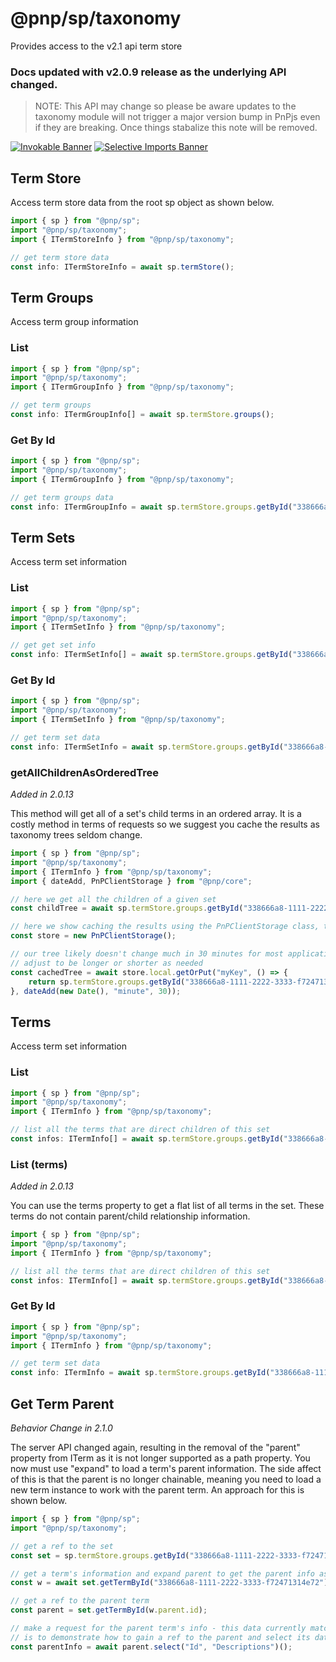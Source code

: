 # @pnp/sp/taxonomy

Provides access to the v2.1 api term store

### Docs updated with v2.0.9 release as the underlying API changed.

> NOTE: This API may change so please be aware updates to the taxonomy module will not trigger a major version bump in PnPjs even if they are breaking. Once things stabalize this note will be removed.

[![Invokable Banner](https://img.shields.io/badge/Invokable-informational.svg)](../concepts/invokable.md) [![Selective Imports Banner](https://img.shields.io/badge/Selective%20Imports-informational.svg)](../concepts/selective-imports.md)

## Term Store

Access term store data from the root sp object as shown below.

```TypeScript
import { sp } from "@pnp/sp";
import "@pnp/sp/taxonomy";
import { ITermStoreInfo } from "@pnp/sp/taxonomy";

// get term store data
const info: ITermStoreInfo = await sp.termStore();
```

## Term Groups

Access term group information

### List

```TypeScript
import { sp } from "@pnp/sp";
import "@pnp/sp/taxonomy";
import { ITermGroupInfo } from "@pnp/sp/taxonomy";

// get term groups
const info: ITermGroupInfo[] = await sp.termStore.groups();
```

### Get By Id

```TypeScript
import { sp } from "@pnp/sp";
import "@pnp/sp/taxonomy";
import { ITermGroupInfo } from "@pnp/sp/taxonomy";

// get term groups data
const info: ITermGroupInfo = await sp.termStore.groups.getById("338666a8-1111-2222-3333-f72471314e72")();
```

## Term Sets

Access term set information

### List

```TypeScript
import { sp } from "@pnp/sp";
import "@pnp/sp/taxonomy";
import { ITermSetInfo } from "@pnp/sp/taxonomy";

// get get set info
const info: ITermSetInfo[] = await sp.termStore.groups.getById("338666a8-1111-2222-3333-f72471314e72").sets();
```

### Get By Id

```TypeScript
import { sp } from "@pnp/sp";
import "@pnp/sp/taxonomy";
import { ITermSetInfo } from "@pnp/sp/taxonomy";

// get term set data
const info: ITermSetInfo = await sp.termStore.groups.getById("338666a8-1111-2222-3333-f72471314e72").sets.getById("338666a8-1111-2222-3333-f72471314e72")();
```

### getAllChildrenAsOrderedTree

_Added in 2.0.13_

This method will get all of a set's child terms in an ordered array. It is a costly method in terms of requests so we suggest you cache the results as taxonomy trees seldom change.

```TypeScript
import { sp } from "@pnp/sp";
import "@pnp/sp/taxonomy";
import { ITermInfo } from "@pnp/sp/taxonomy";
import { dateAdd, PnPClientStorage } from "@pnp/core";

// here we get all the children of a given set
const childTree = await sp.termStore.groups.getById("338666a8-1111-2222-3333-f72471314e72").sets.getById("338666a8-1111-2222-3333-f72471314e72").getAllChildrenAsOrderedTree();

// here we show caching the results using the PnPClientStorage class, there are many caching libraries and options available
const store = new PnPClientStorage();

// our tree likely doesn't change much in 30 minutes for most applications
// adjust to be longer or shorter as needed
const cachedTree = await store.local.getOrPut("myKey", () => {
    return sp.termStore.groups.getById("338666a8-1111-2222-3333-f72471314e72").sets.getById("338666a8-1111-2222-3333-f72471314e72").getAllChildrenAsOrderedTree();
}, dateAdd(new Date(), "minute", 30));
```

## Terms

Access term set information

### List

```TypeScript
import { sp } from "@pnp/sp";
import "@pnp/sp/taxonomy";
import { ITermInfo } from "@pnp/sp/taxonomy";

// list all the terms that are direct children of this set
const infos: ITermInfo[] = await sp.termStore.groups.getById("338666a8-1111-2222-3333-f72471314e72").sets.getById("338666a8-1111-2222-3333-f72471314e72").children();
```

### List (terms)

_Added in 2.0.13_

You can use the terms property to get a flat list of all terms in the set. These terms do not contain parent/child relationship information.

```TypeScript
import { sp } from "@pnp/sp";
import "@pnp/sp/taxonomy";
import { ITermInfo } from "@pnp/sp/taxonomy";

// list all the terms that are direct children of this set
const infos: ITermInfo[] = await sp.termStore.groups.getById("338666a8-1111-2222-3333-f72471314e72").sets.getById("338666a8-1111-2222-3333-f72471314e72").terms();
```

### Get By Id

```TypeScript
import { sp } from "@pnp/sp";
import "@pnp/sp/taxonomy";
import { ITermInfo } from "@pnp/sp/taxonomy";

// get term set data
const info: ITermInfo = await sp.termStore.groups.getById("338666a8-1111-2222-3333-f72471314e72").sets.getById("338666a8-1111-2222-3333-f72471314e72").getTermById("338666a8-1111-2222-3333-f72471314e72")();
```

## Get Term Parent

_Behavior Change in 2.1.0_

The server API changed again, resulting in the removal of the "parent" property from ITerm as it is not longer supported as a path property. You now must use "expand" to load a term's parent information. The side affect of this is that the parent is no longer chainable, meaning you need to load a new term instance to work with the parent term. An approach for this is shown below.

```TypeScript
import { sp } from "@pnp/sp";
import "@pnp/sp/taxonomy";

// get a ref to the set
const set = sp.termStore.groups.getById("338666a8-1111-2222-3333-f72471314e72").sets.getById("338666a8-1111-2222-3333-f72471314e72");

// get a term's information and expand parent to get the parent info as well
const w = await set.getTermById("338666a8-1111-2222-3333-f72471314e72").expand("parent")();

// get a ref to the parent term
const parent = set.getTermById(w.parent.id);

// make a request for the parent term's info - this data currently match the results in the expand call above, but this
// is to demonstrate how to gain a ref to the parent and select its data
const parentInfo = await parent.select("Id", "Descriptions")();
```

